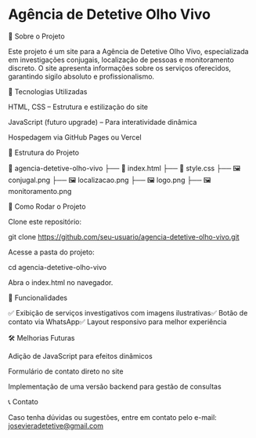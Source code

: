 # Agência de Detetive Olho Vivo

📌 Sobre o Projeto

Este projeto é um site para a Agência de Detetive Olho Vivo, especializada em investigações conjugais, localização de pessoas e monitoramento discreto. O site apresenta informações sobre os serviços oferecidos, garantindo sigilo absoluto e profissionalismo.

🚀 Tecnologias Utilizadas

HTML, CSS – Estrutura e estilização do site

JavaScript (futuro upgrade) – Para interatividade dinâmica

Hospedagem via GitHub Pages ou Vercel

📂 Estrutura do Projeto

📂 agencia-detetive-olho-vivo
├── 📄 index.html
├── 🎨 style.css
├── 🖼 conjugal.png
├── 🖼 localizacao.png
├── 🖼 logo.png
├── 🖼 monitoramento.png

🔧 Como Rodar o Projeto

Clone este repositório:

git clone https://github.com/seu-usuario/agencia-detetive-olho-vivo.git

Acesse a pasta do projeto:

cd agencia-detetive-olho-vivo

Abra o index.html no navegador.

📌 Funcionalidades

✅ Exibição de serviços investigativos com imagens ilustrativas✅ Botão de contato via WhatsApp✅ Layout responsivo para melhor experiência

🛠 Melhorias Futuras

Adição de JavaScript para efeitos dinâmicos

Formulário de contato direto no site

Implementação de uma versão backend para gestão de consultas

📞 Contato

Caso tenha dúvidas ou sugestões, entre em contato pelo e-mail: josevieradetetive@gmail.com
